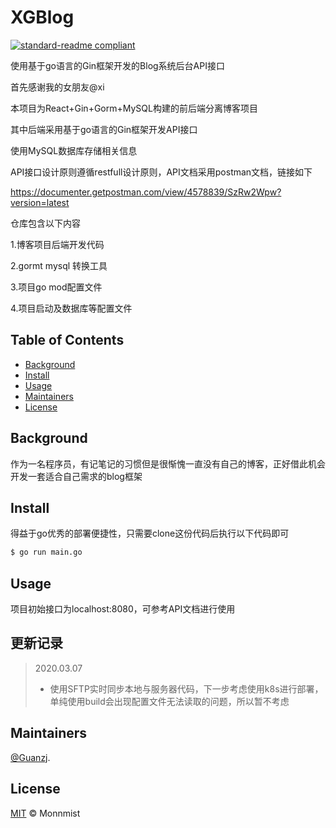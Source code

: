 <!--
 * @Author: moonmist.guan
 * @Date: 2020-03-06 20:36:00
 * @LastEditTime: 2020-03-08 01:05:20
 * @FilePath: /XGBlog/README.md
 * @Description: 
 -->

# XGBlog

[![standard-readme compliant](https://img.shields.io/badge/readme%20style-standard-brightgreen.svg?style=flat-square)](https://github.com/RichardLitt/standard-readme)

使用基于go语言的Gin框架开发的Blog系统后台API接口

首先感谢我的女朋友@xi

本项目为React+Gin+Gorm+MySQL构建的前后端分离博客项目

其中后端采用基于go语言的Gin框架开发API接口

使用MySQL数据库存储相关信息

API接口设计原则遵循restfull设计原则，API文档采用postman文档，链接如下

https://documenter.getpostman.com/view/4578839/SzRw2Wpw?version=latest

仓库包含以下内容

1.博客项目后端开发代码

2.gormt mysql 转换工具

3.项目go mod配置文件

4.项目启动及数据库等配置文件


## Table of Contents

- [Background](#background)
- [Install](#install)
- [Usage](#usage)
- [Maintainers](#maintainers)
- [License](#license)

## Background

作为一名程序员，有记笔记的习惯但是很惭愧一直没有自己的博客，正好借此机会开发一套适合自己需求的blog框架



## Install

得益于go优秀的部署便捷性，只需要clone这份代码后执行以下代码即可

```sh
$ go run main.go
```

## Usage

项目初始接口为localhost:8080，可参考API文档进行使用

## 更新记录

>2020.03.07
>
>* 使用SFTP实时同步本地与服务器代码，下一步考虑使用k8s进行部署，单纯使用build会出现配置文件无法读取的问题，所以暂不考虑

## Maintainers

[@Guanzj](https://github.com/Guanzj).


## License

[MIT](LICENSE) © Monnmist
